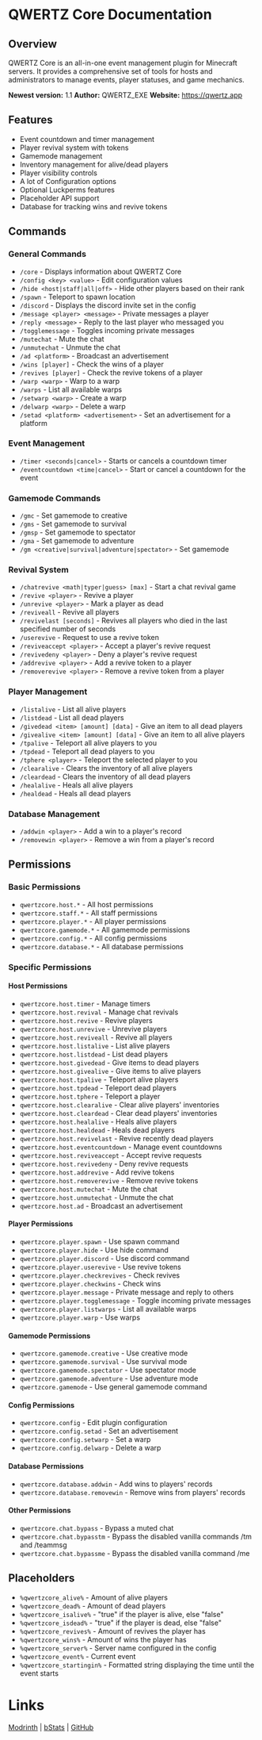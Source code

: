 # QWERTZ Core Documentation

## Overview

QWERTZ Core is an all-in-one event management plugin for Minecraft servers. It provides a comprehensive set of tools for hosts and administrators to manage events, player statuses, and game mechanics.

**Newest version:** 1.1
**Author:** QWERTZ_EXE
**Website:** https://qwertz.app

## Features

- Event countdown and timer management
- Player revival system with tokens
- Gamemode management
- Inventory management for alive/dead players
- Player visibility controls
- A lot of Configuration options
- Optional Luckperms features
- Placeholder API support
- Database for tracking wins and revive tokens

## Commands

### General Commands

- `/core` - Displays information about QWERTZ Core
- `/config <key> <value>` - Edit configuration values
- `/hide <host|staff|all|off>` - Hide other players based on their rank
- `/spawn` - Teleport to spawn location
- `/discord` - Displays the discord invite set in the config
- `/message <player> <message>` - Private messages a player
- `/reply <message>` - Reply to the last player who messaged you
- `/togglemessage` - Toggles incoming private messages
- `/mutechat` - Mute the chat
- `/unmutechat` - Unmute the chat
- `/ad <platform>` - Broadcast an advertisement
- `/wins [player]` - Check the wins of a player
- `/revives [player]` - Check the revive tokens of a player
- `/warp <warp>` - Warp to a warp
- `/warps` - List all available warps
- `/setwarp <warp>` - Create a warp
- `/delwarp <warp>` - Delete a warp
- `/setad <platform> <advertisement>` - Set an advertisement for a platform

### Event Management

- `/timer <seconds|cancel>` - Starts or cancels a countdown timer
- `/eventcountdown <time|cancel>` - Start or cancel a countdown for the event

### Gamemode Commands

- `/gmc` - Set gamemode to creative
- `/gms` - Set gamemode to survival
- `/gmsp` - Set gamemode to spectator
- `/gma` - Set gamemode to adventure
- `/gm <creative|survival|adventure|spectator>` - Set gamemode

### Revival System

- `/chatrevive <math|typer|guess> [max]` - Start a chat revival game
- `/revive <player>` - Revive a player
- `/unrevive <player>` - Mark a player as dead
- `/reviveall` - Revive all players
- `/revivelast [seconds]` - Revives all players who died in the last specified number of seconds
- `/userevive` - Request to use a revive token
- `/reviveaccept <player>` - Accept a player's revive request
- `/revivedeny <player>` - Deny a player's revive request
- `/addrevive <player>` - Add a revive token to a player
- `/removerevive <player>` - Remove a revive token from a player

### Player Management

- `/listalive` - List all alive players
- `/listdead` - List all dead players
- `/givedead <item> [amount] [data]` - Give an item to all dead players
- `/givealive <item> [amount] [data]` - Give an item to all alive players
- `/tpalive` - Teleport all alive players to you
- `/tpdead` - Teleport all dead players to you
- `/tphere <player>` - Teleport the selected player to you
- `/clearalive` - Clears the inventory of all alive players
- `/cleardead` - Clears the inventory of all dead players
- `/healalive` - Heals all alive players
- `/healdead` - Heals all dead players

### Database Management

- `/addwin <player>` - Add a win to a player's record
- `/removewin <player>` - Remove a win from a player's record

## Permissions

### Basic Permissions

- `qwertzcore.host.*` - All host permissions
- `qwertzcore.staff.*` - All staff permissions
- `qwertzcore.player.*` - All player permissions
- `qwertzcore.gamemode.*` - All gamemode permissions
- `qwertzcore.config.*` - All config permissions
- `qwertzcore.database.*` - All database permissions

### Specific Permissions

#### Host Permissions

- `qwertzcore.host.timer` - Manage timers
- `qwertzcore.host.revival` - Manage chat revivals
- `qwertzcore.host.revive` - Revive players
- `qwertzcore.host.unrevive` - Unrevive players
- `qwertzcore.host.reviveall` - Revive all players
- `qwertzcore.host.listalive` - List alive players
- `qwertzcore.host.listdead` - List dead players
- `qwertzcore.host.givedead` - Give items to dead players
- `qwertzcore.host.givealive` - Give items to alive players
- `qwertzcore.host.tpalive` - Teleport alive players
- `qwertzcore.host.tpdead` - Teleport dead players
- `qwertzcore.host.tphere` - Teleport a player
- `qwertzcore.host.clearalive` - Clear alive players' inventories
- `qwertzcore.host.cleardead` - Clear dead players' inventories
- `qwertzcore.host.healalive` - Heals alive players
- `qwertzcore.host.healdead` - Heals dead players
- `qwertzcore.host.revivelast` - Revive recently dead players
- `qwertzcore.host.eventcountdown` - Manage event countdowns
- `qwertzcore.host.reviveaccept` - Accept revive requests
- `qwertzcore.host.revivedeny` - Deny revive requests
- `qwertzcore.host.addrevive` - Add revive tokens
- `qwertzcore.host.removerevive` - Remove revive tokens
- `qwertzcore.host.mutechat` - Mute the chat
- `qwertzcore.host.unmutechat` - Unmute the chat
- `qwertzcore.host.ad` - Broadcast an advertisement

#### Player Permissions

- `qwertzcore.player.spawn` - Use spawn command
- `qwertzcore.player.hide` - Use hide command
- `qwertzcore.player.discord` - Use discord command
- `qwertzcore.player.userevive` - Use revive tokens
- `qwertzcore.player.checkrevives` - Check revives
- `qwertzcore.player.checkwins` - Check wins
- `qwertzcore.player.message` - Private message and reply to others
- `qwertzcore.player.togglemessage` - Toggle incoming private messages
- `qwertzcore.player.listwarps` - List all available warps
- `qwertzcore.player.warp` - Use warps

#### Gamemode Permissions

- `qwertzcore.gamemode.creative` - Use creative mode
- `qwertzcore.gamemode.survival` - Use survival mode
- `qwertzcore.gamemode.spectator` - Use spectator mode
- `qwertzcore.gamemode.adventure` - Use adventure mode
- `qwertzcore.gamemode` - Use general gamemode command

#### Config Permissions

- `qwertzcore.config` - Edit plugin configuration
- `qwertzcore.config.setad` - Set an advertisement
- `qwertzcore.config.setwarp` - Set a warp
- `qwertzcore.config.delwarp` - Delete a warp

#### Database Permissions

- `qwertzcore.database.addwin` - Add wins to players' records
- `qwertzcore.database.removewin` - Remove wins from players' records

#### Other Permissions

- `qwertzcore.chat.bypass` - Bypass a muted chat
- `qwertzcore.chat.bypasstm` - Bypass the disabled vanilla commands /tm and /teammsg
- `qwertzcore.chat.bypassme` - Bypass the disabled vanilla command /me

## Placeholders

- `%qwertzcore_alive%` - Amount of alive players
- `%qwertzcore_dead%` - Amount of dead players
- `%qwertzcore_isalive%` - "true" if the player is alive, else "false"
- `%qwertzcore_isdead%` - "true" if the player is dead, else "false"
- `%qwertzcore_revives%` - Amount of revives the player has
- `%qwertzcore_wins%` - Amount of wins the player has
- `%qwertzcore_server%` - Server name configured in the config
- `%qwertzcore_event%` - Current event
- `%qwertzcore_startingin%` - Formatted string displaying the time until the event starts

# Links
[Modrinth](https://modrinth.com/plugin/qwertz-core/) | [bStats](https://bstats.org/plugin/bukkit/QWERTZ%20Core/23512) | [GitHub](https://github.com/QWERTZexe/QWERTZ-Core)